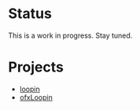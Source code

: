 # Status
This is a work in progress. Stay tuned.

# Projects
* [loopin](https://github.com/koopero/loopin#README)
* [ofxLoopin](https://github.com/koopero/ofxLoopin#README) 
